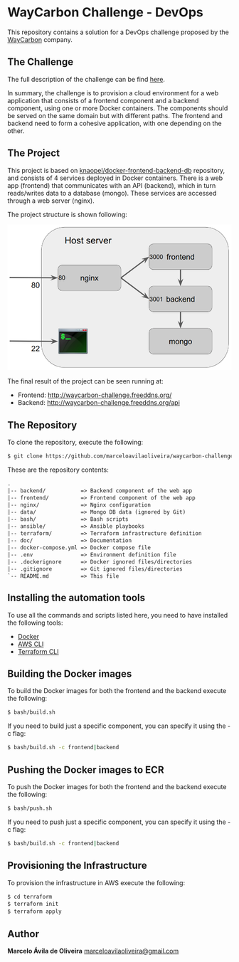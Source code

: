 # WayCarbon Challenge - DevOps #

This repository contains a solution for a DevOps challenge proposed by the [WayCarbon](https://waycarbon.com/) company.

## The Challenge ##

The full description of the challenge can be find [here](doc/waycarbon-challenge.pdf).

In summary, the challenge is to provision a cloud environment for a web application that consists of a frontend component and a backend component, using one or more Docker containers. The components should be served on the same domain but with different paths. The frontend and backend need to form a cohesive application, with one depending on the other.

## The Project ##

This project is based on [knaopel/docker-frontend-backend-db](https://github.com/knaopel/docker-frontend-backend-db) repository, and consists of 4 services deployed in Docker containers. There is a web app (frontend) that communicates with an API (backend), which in turn reads/writes data to a database (mongo). These services are accessed through a web server (nginx).

The project structure is shown following: 

![Project Structure](doc/project-structure.png)

The final result of the project can be seen running at:

- Frontend: http://waycarbon-challenge.freeddns.org/
- Backend: http://waycarbon-challenge.freeddns.org/api

## The Repository ##

To clone the repository, execute the following:

```bash
$ git clone https://github.com/marceloavilaoliveira/waycarbon-challenge.git
```

These are the repository contents:

```
.
|-- backend/           => Backend component of the web app
|-- frontend/          => Frontend component of the web app
|-- nginx/             => Nginx configuration
|-- data/              => Mongo DB data (ignored by Git)
|-- bash/              => Bash scripts
|-- ansible/           => Ansible playbooks
|-- terraform/         => Terraform infrastructure definition
|-- doc/               => Documentation
|-- docker-compose.yml => Docker compose file
|-- .env               => Environment definition file
|-- .dockerignore      => Docker ignored files/directories
|-- .gitignore         => Git ignored files/directories
`-- README.md          => This file
```

## Installing the automation tools ##

To use all the commands and scripts listed here, you need to have installed the following tools:

- [Docker](https://docs.docker.com/engine/install/)
- [AWS CLI](https://docs.aws.amazon.com/cli/latest/userguide/getting-started-install.html)
- [Terraform CLI](https://developer.hashicorp.com/terraform/tutorials/aws-get-started/install-cli)

## Building the Docker images ##

To build the Docker images for both the frontend and the backend execute the following:

```bash
$ bash/build.sh
```

If you need to build just a specific component, you can specify it using the -c flag:

```bash
$ bash/build.sh -c frontend|backend
```

## Pushing the Docker images to ECR ##

To push the Docker images for both the frontend and the backend execute the following:

```bash
$ bash/push.sh
```

If you need to push just a specific component, you can specify it using the -c flag:

```bash
$ bash/build.sh -c frontend|backend
```

## Provisioning the Infrastructure ##

To provision the infrastructure in AWS execute the following:

```bash
$ cd terraform
$ terraform init
$ terraform apply
```

## Author ##

**Marcelo Ávila de Oliveira**
[marceloavilaoliveira@gmail.com](marceloavilaoliveira@gmail.com)
